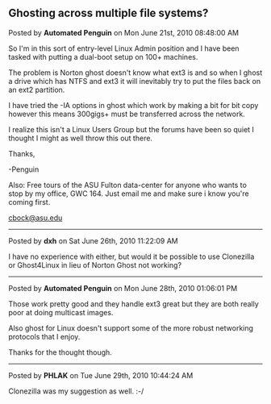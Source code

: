 ## Ghosting across multiple file systems?
Posted by **Automated Penguin** on Mon June 21st, 2010 08:48:00 AM

So I'm in this sort of entry-level Linux Admin position and I have been tasked with putting a dual-boot setup on 100+ machines. 

The problem is Norton ghost doesn't know what ext3 is and so when I ghost a drive which has NTFS and ext3 it will inevitably try to put the files back on an ext2 partition.

I have tried the -IA options in ghost which work by making a bit for bit copy however this means 300gigs+ must be transferred across the network.

I realize this isn't a Linux Users Group but the forums have been so quiet I thought I might as well throw this out there.

Thanks,

-Penguin

Also: Free tours of the ASU Fulton data-center for anyone who wants to stop by my office, GWC 164. Just email me and make sure i know you're coming first.

<!-- e --><a href="mailto:cbock@asu.edu">cbock@asu.edu</a><!-- e -->

--------------------------------------------------------------------------------

Posted by **dxh** on Sat June 26th, 2010 11:22:09 AM

I have no experience with either, but would it be possible to use Clonezilla or Ghost4Linux in lieu of Norton Ghost not working?

--------------------------------------------------------------------------------

Posted by **Automated Penguin** on Mon June 28th, 2010 01:06:01 PM

Those work pretty good and they handle ext3 great but they are both really poor at doing multicast images.

Also ghost for Linux doesn't support some of the more robust networking protocols that I enjoy.

Thanks for the thought though.

--------------------------------------------------------------------------------

Posted by **PHLAK** on Tue June 29th, 2010 10:44:24 AM

Clonezilla was my suggestion as well. :-/
